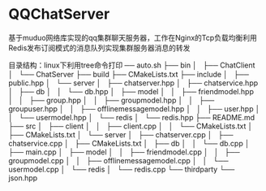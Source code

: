 # QQChatServer
基于muduo网络库实现的qq集群聊天服务器，工作在Nginx的Tcp负载均衡利用Redis发布订阅模式的消息队列实现集群服务器消息的转发

目录结构：linux下利用tree命令打印
── auto.sh
├── bin
│   ├── ChatClient
│   └── ChatServer
├── build
├── CMakeLists.txt
├── include
│   ├── public.hpp
│   └── server
│       ├── chatserver.hpp
│       ├── chatservice.hpp
│       ├── db
│       │   └── db.hpp
│       ├── model
│       │   ├── friendmodel.hpp
│       │   ├── group.hpp
│       │   ├── groupmodel.hpp
│       │   ├── groupuser.hpp
│       │   ├── offlinemessagemodel.hpp
│       │   ├── user.hpp
│       │   └── usermodel.hpp
│       └── redis
│           └── redis.hpp
├── README.md
├── src
│   ├── client
│   │   ├── client.cpp
│   │   └── CMakeLists.txt
│   ├── CMakeLists.txt
│   └── server
│       ├── chatserver.cpp
│       ├── chatservice.cpp
│       ├── CMakeLists.txt
│       ├── db
│       │   └── db.cpp
│       ├── main.cpp
│       ├── model
│       │   ├── friendmodel.cpp
│       │   ├── groupmodel.cpp
│       │   ├── offlinemessagemodel.cpp
│       │   └── usermodel.cpp
│       └── redis
│           └── redis.cpp
└── thirdparty
    └── json.hpp

